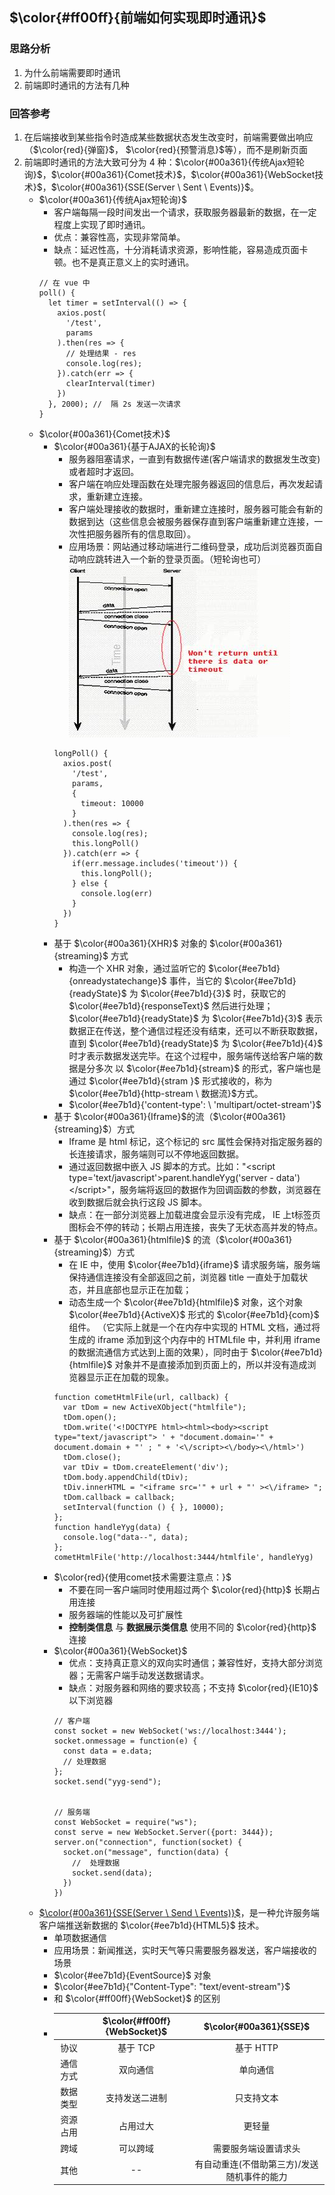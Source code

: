 ## $\color{#ff00ff}{前端如何实现即时通讯}$

### 思路分析
1. 为什么前端需要即时通讯
2. 前端即时通讯的方法有几种

### 回答参考
1. 在后端接收到某些指令时造成某些数据状态发生改变时，前端需要做出响应（$\color{red}{弹窗}$， $\color{red}{预警消息}$等），而不是刷新页面
2. 前端即时通讯的方法大致可分为 4 种：$\color{#00a361}{传统Ajax短轮询}$，$\color{#00a361}{Comet技术}$，$\color{#00a361}{WebSocket技术}$，$\color{#00a361}{SSE(Server \ Sent \ Events)}$。
    * $\color{#00a361}{传统Ajax短轮询}$
        - 客户端每隔一段时间发出一个请求，获取服务器最新的数据，在一定程度上实现了即时通讯。
        - 优点：兼容性高，实现非常简单。
        - 缺点：延迟性高，十分消耗请求资源，影响性能，容易造成页面卡顿。也不是真正意义上的实时通讯。
        ```
        // 在 vue 中
        poll() {
          let timer = setInterval(() => {
            axios.post(
              '/test',
              params
            ).then(res => {
              // 处理结果 - res
              console.log(res);
            }).catch(err => {
              clearInterval(timer)
            })
          }, 2000); //  隔 2s 发送一次请求
        }
        ```
    *  $\color{#00a361}{Comet技术}$
        - $\color{#00a361}{基于AJAX的长轮询}$
            - 服务器阻塞请求，一直到有数据传递(客户端请求的数据发生改变)或者超时才返回。
            - 客户端在响应处理函数在处理完服务器返回的信息后，再次发起请求，重新建立连接。
            - 客户端处理接收的数据时，重新建立连接时，服务器可能会有新的数据到达（这些信息会被服务器保存直到客户端重新建立连接，一次性把服务器所有的信息取回）。
            - 应用场景：网站通过移动端进行二维码登录，成功后浏览器页面自动响应跳转进入一个新的登录页面。（短轮询也可）
            ![image](../../assets/images/brower/132533w4ay2v5gka5fb5f6.jpg)
            ```
            longPoll() {
              axios.post(
                '/test',
                params,
                {
                  timeout: 10000
                }
              ).then(res => {
                console.log(res);
                this.longPoll()
              }).catch(err => {
                if(err.message.includes('timeout')) {
                  this.longPoll();
                } else {
                  console.log(err)
                }
              })
            }
            ```
        * 基于 $\color{#00a361}{XHR}$ 对象的 $\color{#00a361}{streaming}$ 方式
            - 构造一个 XHR 对象，通过监听它的 $\color{#ee7b1d}{onreadystatechange}$ 事件，当它的 $\color{#ee7b1d}{readyState}$ 为 $\color{#ee7b1d}{3}$ 时，获取它的 $\color{#ee7b1d}{responseText}$ 然后进行处理；$\color{#ee7b1d}{readyState}$ 为 $\color{#ee7b1d}{3}$ 表示数据正在传送，整个通信过程还没有结束，还可以不断获取数据，直到 $\color{#ee7b1d}{readyState}$ 为 $\color{#ee7b1d}{4}$ 时才表示数据发送完毕。在这个过程中，服务端传送给客户端的数据是分多次 以 $\color{#ee7b1d}{stream}$ 的形式，客户端也是通过 $\color{#ee7b1d}{stram
            }$ 形式接收的，称为 $\color{#ee7b1d}{http-stream \ 数据流}$方式。
            - $\color{#ee7b1d}{'content-type': \ 'multipart/octet-stream'}$
        * 基于 $\color{#00a361}{Iframe}$的流（$\color{#00a361}{streaming}$）方式
            - Iframe 是 html 标记，这个标记的 src 属性会保持对指定服务器的长连接请求，服务端则可以不停地返回数据。
            - 通过返回数据中嵌入 JS 脚本的方式。比如："\<script type='text/javascript'>parent.handleYyg('server - data')\</script>"，服务端将返回的数据作为回调函数的参数，浏览器在收到数据后就会执行这段 JS 脚本。
            - 缺点：在一部分浏览器上加载进度会显示没有完成， IE 上t标签页图标会不停的转动；长期占用连接，丧失了无状态高并发的特点。
        * 基于 $\color{#00a361}{htmlfile}$ 的流（$\color{#00a361}{streaming}$）方式
            - 在 IE 中，使用 $\color{#ee7b1d}{iframe}$ 请求服务端，服务端保持通信连接没有全部返回之前，浏览器 title 一直处于加载状态，并且底部也显示正在加载；
            - 动态生成一个 $\color{#ee7b1d}{htmlfile}$ 对象，这个对象 $\color{#ee7b1d}{ActiveX}$ 形式的 $\color{#ee7b1d}{com}$ 组件。 （它实际上就是一个在内存中实现的 HTML 文档，通过将生成的 iframe 添加到这个内存中的 HTMLfile 中，并利用 iframe 的数据流通信方式达到上面的效果），同时由于 $\color{#ee7b1d}{htmlfile}$ 对象并不是直接添加到页面上的，所以并没有造成浏览器显示正在加载的现象。
            ```
            function cometHtmlFile(url, callback) {
              var tDom = new ActiveXObject("htmlfile");
              tDom.open();
              tDom.write('<!DOCTYPE html><html><body><script  type="text/javascript"> ' + "document.domain='" + document.domain + "' ; " + '<\/script><\/body><\/html>')
              tDom.close();
              var tDiv = tDom.createElement('div');
              tDom.body.appendChild(tDiv);
              tDiv.innerHTML = "<iframe src='" + url + "' ><\/iframe> ";
              tDom.callback = callback;
              setInterval(function () { }, 10000);
            };
            function handleYyg(data) {
              console.log("data--", data);
            };
            cometHtmlFile('http://localhost:3444/htmlfile', handleYyg)
            ```
        * $\color{red}{使用comet技术需要注意点：}$
            - 不要在同一客户端同时使用超过两个 $\color{red}{http}$ 长期占用连接
            - 服务器端的性能以及可扩展性
            - **控制类信息** 与 **数据展示类信息** 使用不同的 $\color{red}{http}$ 连接
        * $\color{#00a361}{WebSocket}$
            - 优点：支持真正意义的双向实时通信；兼容性好，支持大部分浏览器；无需客户端手动发送数据请求。
            - 缺点：对服务器和网络的要求较高；不支持 $\color{red}{IE10}$ 以下浏览器
          ```
          // 客户端
          const socket = new WebSocket('ws://localhost:3444');
          socket.onmessage = function(e) {
            const data = e.data;
            // 处理数据
          };
          socket.send("yyg-send");


          // 服务端
          const WebSocket = require("ws");
          const serve = new WebSocket.Server({port: 3444});
          server.on("connection", function(socket) {
            socket.on("message", function(data) {
              //  处理数据
              socket.send(data);
            })
          })
          ```
      * [$\color{#00a361}{SSE(Server \ Send \ Events)}$](https://developer.mozilla.org/en-US/docs/Web/API/EventSource)，是一种允许服务端客户端推送新数据的 $\color{#ee7b1d}{HTML5}$ 技术。
          - 单项数据通信
          - 应用场景：新闻推送，实时天气等只需要服务器发送，客户端接收的场景
          - $\color{#ee7b1d}{EventSource}$ 对象
          - $\color{#ee7b1d}{"Content-Type": "text/event-stream"}$
          - 和 $\color{#ff00ff}{WebSocket}$ 的区别
          - |  | $\color{#ff00ff}{WebSocket}$ | $\color{#00a361}{SSE}$ |
            | :---: | :---: | :---: |
            | 协议 |  基于 TCP | 基于 HTTP |
            | 通信方式 |  双向通信 | 单向通信 |
            | 数据类型 |  支持发送二进制 | 只支持文本 |
            | 资源占用 | 占用过大 | 更轻量 |
            | 跨域 | 可以跨域 | 需要服务端设置请求头 |
            |其他|--|有自动重连(不借助第三方)/发送随机事件的能力|